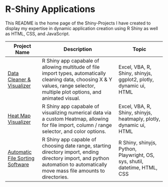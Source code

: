# R-Shiny Applications
This README is the home page of the Shiny-Projects I have created to display my expertise in dynamic application creation using R Shiny as well as HTML, CSS, and JavaScript. 

Project Name  | Description   |  Topic
------------- | ------------- | ------------------
[Data Cleaner & Visualizer](https://josh9182.shinyapps.io/shinyapps/)| R Shiny app capabale of allowing multitude of file import types, automatically cleaning data, choosing X & Y values, range selector, multiple plot options, and animated visual. | Excel, VBA, R, Shiny, shinyjs, ggplot2, plotly, dynamic ui, HTML
[Heat Map Visualizer](https://josh9182.shinyapps.io/HeatMapVis/)| R Shiny app capabale of visualizing numerical data via a custom Heatmap, allowing for file import, column / range selector, and color options. | Excel, VBA, R, Shiny, shinyjs, heatmaply, plotly, dynamic ui, HTML
[Automatic File Sorting Software]() | R Shiny app capable of choosing date range, starting directory import, ending directory import, and python automation to automatically move mass file amounts to directories. | R Shiny, shinyjs, Python, Playwright, OS, sys, shutil, datetime, HTML, CSS
